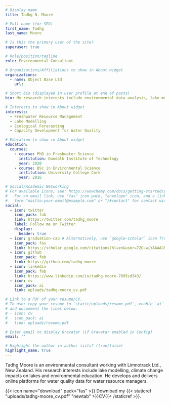 ```yaml
---
# Display name
title: Tadhg N. Moore

# Full name (for SEO)
first_name: Tadhg
last_name: Moore

# Is this the primary user of the site?
superuser: true

# Role/position/tagline
role: Environmental Consultant

# Organizations/Affiliations to show in About widget
organizations:
  - name: Object Base Ltd
    url: 

# Short bio (displayed in user profile at end of posts)
bio: My research interests include environmental data analysis, lake modelling and water education.

# Interests to show in About widget
interests:
  - Freshwater Resource Management
  - Lake Modelling
  - Ecological Forecasting
  - Capacity Development for Water Quality

# Education to show in About widget
education:
  courses:
    - course: PhD in Freshwater Science 
      institution: Dundalk Institute of Technology
      year: 2020
    - course: BSc in Environmental Science
      institution: University College Cork
      year: 2016

# Social/Academic Networking
# For available icons, see: https://wowchemy.com/docs/getting-started/page-builder/#icons
#   For an email link, use "fas" icon pack, "envelope" icon, and a link in the
#   form "mailto:your-email@example.com" or "/#contact" for contact widget.
social:
  - icon: twitter
    icon_pack: fab
    link: https://twitter.com/tadhg_moore
    label: Follow me on Twitter
    display:
      header: true
  - icon: graduation-cap # Alternatively, use `google-scholar` icon from `ai` icon pack
    icon_pack: fas
    link: https://scholar.google.com/citations?hl=en&user=7ZO-wiYAAAAJ&view_op=list_works&authuser=1&sortby=pubdate
  - icon: github
    icon_pack: fab
    link: https://github.com/tadhg-moore
  - icon: linkedin
    icon_pack: fab
    link: https://www.linkedin.com/in/tadhg-moore-7895sd343/
  - icon: cv
    icon_pack: ai
    link: uploads/tadhg-moore_cv.pdf

# Link to a PDF of your resume/CV.
# To use: copy your resume to `static/uploads/resume.pdf`, enable `ai` icons in `params.yaml`,
# and uncomment the lines below.
# - icon: cv
#   icon_pack: ai
#   link: uploads/resume.pdf

# Enter email to display Gravatar (if Gravatar enabled in Config)
email: ''

# Highlight the author in author lists? (true/false)
highlight_name: true
---
```


Tadhg  Moore is an environmental consultant working with Limnotrack Ltd., New Zealand. His research interests include lake modelling, climate change impacts on lakes and environmental education. He develops and delivers online platforms for water quality data for water resource managers. 


{{< icon name="download" pack="fas" >}} Download my {{< staticref "uploads/tadhg-moore_cv.pdf" "newtab" >}}CV{{< /staticref >}}.
